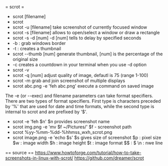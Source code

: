 = scrot =
* scrot [filename]
* scrot
* scrot -u [filename]
take screenshot of currently focused window
* scrot -s [filename]
allows to open/select a window or draw a rectangle
* scrot -s -d [num]
-d [num] tells to delay by specified seconds
* -b : grab windows border
* -t : creates a thumbnail
* scrot --thumb [num]
generate thumbnail, [num] is the percentage of the original size
* -c creates a countdown in your terminal when you use -d option
* scrot -v
* scrot -q [num]
adjust quality of image, defautl is 75 (range 1-100)
* scrot -m
grab and join screenshot of multiple displays
* scrot abc.png -e 'feh abc.png'
execute a command on saved image

The -e (or --exec) and filename parameters can take format specifiers. There are two types of format specifiers. First type is characters preceded by '%' that are used for date and time formats, while the second type is internal to scrot and are prefixed by '$'.
* scrot -e 'feh $n'
$n provides screenshot name
* scrot img.png -e 'mv $f ~/Pictures/'
$f - screenshot path
* scrot %yy-%mm-%dd-%hhmss_$wx$h_scrot.png
* scrot image.png -e 'echo $s'
$s gives size of screenshot
$p : pixel size
$w : image width
$h : image height
$t : image format
$$ : $
\n : nwe line


== source ==
https://www.howtoforge.com/tutorial/how-to-take-screenshots-in-linux-with-scrot/
https://github.com/dreamer/scrot
